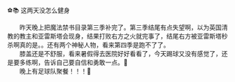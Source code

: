 ⚽️📚 这两天没怎么健身

<!-- more -->

&emsp;&emsp;昨天晚上把魔法禁书目录第三季补完了。第三季结尾有点失望啊，以为英国清教的教主和亚雷斯塔会现身，结果打败右方之火就完事了，结尾右方被亚雷斯塔秒杀啊真的是。。还有两个神秘人物，看来第四季是跑不了了。  
&emsp;&emsp;膝盖还是不舒服，看来暑假得去医院好好看看了，今天踢球又没有感觉了，还是要多练啊，告诉自己要自信和勇敢一点。🤨  
&emsp;&emsp;晚上有足球队聚餐！！！🥘